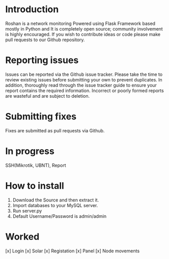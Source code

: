 # Introduction
Roshan is a network monitoring Powered using Flask Framework based mostly in Python and It is completely open source; community involvement is highly encouraged. If you wish to contribute ideas or code please make pull requests to our Github repository.
# Reporting issues
Issues can be reported via the Github issue tracker. Please take the time to review existing issues before submitting your own to prevent duplicates.
In addition, thoroughly read through the issue tracker guide to ensure your report contains the required information. Incorrect or poorly formed reports are wasteful and are subject to deletion.
# Submitting fixes
Fixes are submitted as pull requests via Github.
# In progress
SSH(Mikrotik, UBNT), Report
# How to install
1. Download the Source and then extract it.
2. Import databases to your MySQL server.
3. Run server.py
4. Default Username/Password is admin/admin
# Worked
[x] Login
[x] Solar
[x] Registation
[x] Panel
[x] Node movements
